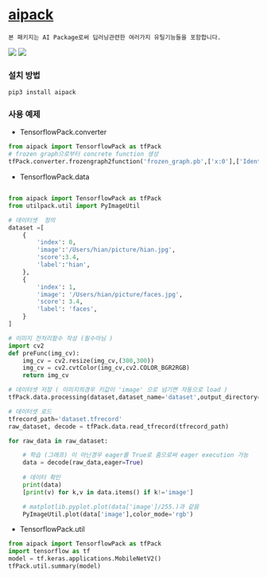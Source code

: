 # [aipack](https://github.com/heewinkim/aipack)
    본 패키지는 AI Package로써 딥러닝관련한 여러가지 유틸기능들을 포함합니다.

![](https://img.shields.io/badge/python-3.6.1-blue)
![](https://img.shields.io/badge/tensorflow-2.0.0-orange)


### 설치 방법

```sh
pip3 install aipack
```

### 사용 예제

- TensorflowPack.converter

```python
from aipack import TensorflowPack as tfPack
# frozen graph으로부터 concrete function 생성
tfPack.converter.frozengraph2function('frozen_graph.pb',['x:0'],['Identity:0'],True)
```

- TensorflowPack.data
```python

from aipack import TensorflowPack as tfPack
from utilpack.util import PyImageUtil

# 데이터셋  정의 
dataset =[
    {
        'index': 0,
        'image':'/Users/hian/picture/hian.jpg',
        'score':3.4,
        'label':'hian',
    },
    {
        'index': 1,
        'image': '/Users/hian/picture/faces.jpg',
        'score': 3.4,
        'label': 'faces',
    }
]

# 이미지 전처리함수 작성 (필수아님 )
import cv2
def preFunc(img_cv):
    img_cv = cv2.resize(img_cv,(300,300))
    img_cv = cv2.cvtColor(img_cv,cv2.COLOR_BGR2RGB)
    return img_cv

# 데이터셋 저장 ( 이미지의경우 키값이 'image' 으로 넘기면 자동으로 load )
tfPack.data.processing(dataset,dataset_name='dataset',output_directory='.', preprocessFunc=preFunc)

# 데이터셋 로드
tfrecord_path='dataset.tfrecord'
raw_dataset, decode = tfPack.data.read_tfrecord(tfrecord_path)

for raw_data in raw_dataset:

    # 학습 (그래프) 이 아닌경우 eager를 True로 줌으로써 eager execution 가능
    data = decode(raw_data,eager=True)
    
    # 데이터 확인
    print(data)
    [print(v) for k,v in data.items() if k!='image']

    # matplotlib.pyplot.plot(data['image']/255.)과 같음
    PyImageUtil.plot(data['image'],color_mode='rgb')
```

- TensorflowPack.util 
```python
from aipack import TensorflowPack as tfPack
import tensorflow as tf
model = tf.keras.applications.MobileNetV2()
tfPack.util.summary(model)
```